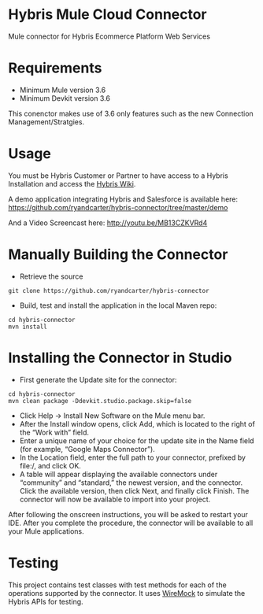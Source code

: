 
Hybris Mule Cloud Connector
=======
Mule connector for Hybris Ecommerce Platform Web Services

Requirements
============
* Minimum Mule version 3.6
* Minimum Devkit version 3.6

This conenctor makes use of 3.6 only features such as the new Connection Management/Stratgies.

Usage
=====
You must be Hybris Customer or Partner to have access to a Hybris Installation and access the [Hybris Wiki](https://wiki.hybris.com/display/release5/WebService+API+-+Reference).

A demo application integrating Hybris and Salesforce is available here: https://github.com/ryandcarter/hybris-connector/tree/master/demo

And a Video Screencast here: http://youtu.be/MB13CZKVRd4

Manually Building the Connector
===============================

* Retrieve the source

```
git clone https://github.com/ryandcarter/hybris-connector
```

* Build, test and install the application in the local Maven repo:

```
cd hybris-connector
mvn install
```

Installing the Connector in Studio
==================================
* First generate the Update site for the connector:
```
cd hybris-connector
mvn clean package -Ddevkit.studio.package.skip=false
```
* Click Help → Install New Software on the Mule menu bar.
* After the Install window opens, click Add, which is located to the right of the “Work
with” field.
* Enter a unique name of your choice for the update site in the Name field (for example,
“Google Maps Connector”).
* In the Location field, enter the full path to your connector, prefixed by file:/, and
click OK.
* A table will appear displaying the available connectors under “community” and
“standard,” the newest version, and the connector. Click the available version, then
click Next, and finally click Finish. The connector will now be available to import
into your project.

After following the onscreen instructions, you will be asked to restart your IDE. After
you complete the procedure, the connector will be available to all your Mule
applications.

Testing
=======
This project contains test classes with test methods for each of the operations supported by the connector. It uses [WireMock](http://wiremock.org/) to simulate the Hybris APIs for testing.
